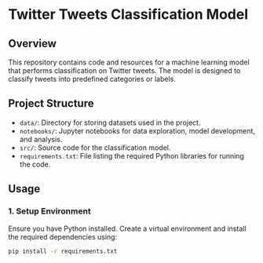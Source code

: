 # Twitter Tweets Classification Model

## Overview

This repository contains code and resources for a machine learning model that performs classification on Twitter tweets. The model is designed to classify tweets into predefined categories or labels.

## Project Structure

- `data/`: Directory for storing datasets used in the project.
- `notebooks/`: Jupyter notebooks for data exploration, model development, and analysis.
- `src/`: Source code for the classification model.
- `requirements.txt`: File listing the required Python libraries for running the code.

## Usage

### 1. Setup Environment

Ensure you have Python installed. Create a virtual environment and install the required dependencies using:

```bash
pip install -r requirements.txt
